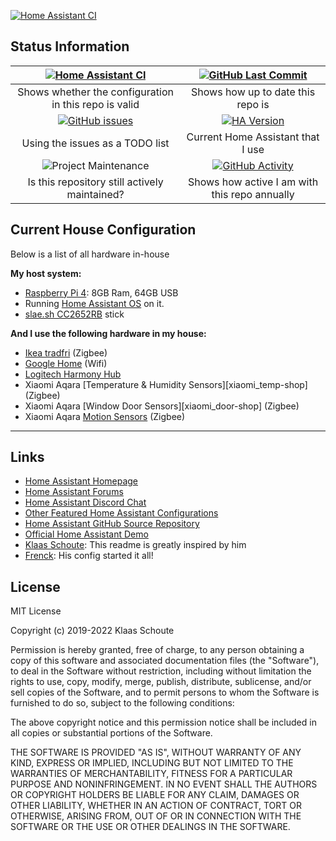 

[![Home Assistant CI](https://github.com/bedar89/home-assistant/actions/workflows/homeassisant.yml/badge.svg)](https://github.com/bedar89/home-assistant/actions/workflows/homeassisant.yml)

## Status Information

| [![Home Assistant CI][homeassistantci-shield]][homeassistantci] | [![GitHub Last Commit][last-commit-shield]][commits]|
|:---:|:---:|
| Shows whether the configuration in this repo is valid | Shows how up to date this repo is |
| [![GitHub issues][issues-shield]][issues] | [![HA Version][ha-version-shield]][home-assistant] |
| Using the issues as a TODO list | Current Home Assistant that I use |
| ![Project Maintenance][maintenance-shield] | [![GitHub Activity][commits-shield]][commits] |
| Is this repository still actively maintained? | Shows how active I am with this repo annually |

## Current House Configuration

Below is a list of all hardware in-house

**My host system:**

- [Raspberry Pi 4][rpi4]: 8GB Ram, 64GB USB
- Running [Home Assistant OS][ha-os] on it.
- [slae.sh CC2652RB][slaesh] stick

**And I use the following hardware in my house:**

- [Ikea tradfri][tradfri] (Zigbee)
- [Google Home][google_home] (Wifi)
- [Logitech Harmony Hub][harmony]
- Xiaomi Aqara [Temperature & Humidity Sensors][xiaomi_temp-shop] (Zigbee)
- Xiaomi Aqara [Window Door Sensors][xiaomi_door-shop] (Zigbee)
- Xiaomi Aqara [Motion Sensors][xiaomi_motion-shop] (Zigbee)

---


## Links

- [Home Assistant Homepage](https://home-assistant.io/)
- [Home Assistant Forums](https://community.home-assistant.io/)
- [Home Assistant Discord Chat](https://discord.gg/c5DvZ4e)
- [Other Featured Home Assistant Configurations](https://home-assistant.io/cookbook/)
- [Home Assistant GitHub Source Repository](https://github.com/home-assistant/home-assistant)
- [Official Home Assistant Demo](https://home-assistant.io/demo/)
- [Klaas Schoute](https://github.com/klaasnicolaas/Student-homeassistant-config): This readme is greatly inspired by him
- [Frenck](https://github.com/frenck/home-assistant-config): His config started it all!

## License

MIT License

Copyright (c) 2019-2022 Klaas Schoute

Permission is hereby granted, free of charge, to any person obtaining a copy
of this software and associated documentation files (the "Software"), to deal
in the Software without restriction, including without limitation the rights
to use, copy, modify, merge, publish, distribute, sublicense, and/or sell
copies of the Software, and to permit persons to whom the Software is
furnished to do so, subject to the following conditions:

The above copyright notice and this permission notice shall be included in all
copies or substantial portions of the Software.

THE SOFTWARE IS PROVIDED "AS IS", WITHOUT WARRANTY OF ANY KIND, EXPRESS OR
IMPLIED, INCLUDING BUT NOT LIMITED TO THE WARRANTIES OF MERCHANTABILITY,
FITNESS FOR A PARTICULAR PURPOSE AND NONINFRINGEMENT. IN NO EVENT SHALL THE
AUTHORS OR COPYRIGHT HOLDERS BE LIABLE FOR ANY CLAIM, DAMAGES OR OTHER
LIABILITY, WHETHER IN AN ACTION OF CONTRACT, TORT OR OTHERWISE, ARISING FROM,
OUT OF OR IN CONNECTION WITH THE SOFTWARE OR THE USE OR OTHER DEALINGS IN THE
SOFTWARE.

<!-- Shield -->
[commits-shield]: https://img.shields.io/github/commit-activity/y/bedar89/home-assistant?style=for-the-badge
[last-commit-shield]: https://img.shields.io/github/last-commit/bedar89/home-assistant?style=for-the-badge
[stars-shield]: https://img.shields.io/github/stars/klaasnicolaas/Student-homeassistant-config.svg
[ha-version-shield]: https://img.shields.io/badge/Home%20Assistant-2022.3-blue.svg?style=for-the-badge
[maintenance-shield]: https://img.shields.io/maintenance/yes/2022.svg?style=for-the-badge
[homeassistantci-shield]: https://img.shields.io/github/workflow/status/bedar89/home-assistant/Home%20Assistant%20CI?label=Home%20Assistant%20CI&style=for-the-badge
[paypal-shield]: https://img.shields.io/badge/BuyMeAFanta-Paypal-orange.svg
[issues-shield]: https://img.shields.io/github/issues/bedar89/home-assistant?style=for-the-badge

<!-- Repository links -->
[commits]: https://github.com/bedar89/home-assistant/commits/main
[stars]: https://github.com/bedar89/home-assistant/stargazers
[home-assistant]: https://home-assistant.io
[homeassistantci]: https://github.com/bedar89/home-assistant/actions/workflows/homeassisant.yml
[issues]: https://github.com/klaasnicolaas/Student-homeassistant-config/issues
[smarthome]: https://github.com/klaasnicolaas/Smarthome-homeassistant-config
[techlife]: https://student-techlife.com/
[ha-os]: https://github.com/whiskerz007/proxmox_hassos_install
[rpi4]: https://www.intel.com/content/www/us/en/products/boards-kits/nuc/kits/nuc6cayh.html
[slaesh]: https://slae.sh/projects/cc2652/

<!-- Products -->
[tradfri]: https://www.ikea.com/nl/nl/search/products/?q=tradfri
[harmony]: https://www.logitech.com/nl-nl/product/harmony-companion
[google_home]: https://store.google.com/nl/product/google_home
[xiaomi_motion-shop]: https://www.banggood.com/bang/?tt=16956_12_417111_&r=%2FAqara-Zgbee-Wireless-Human-Body-PIR-Sensor-Smart-Home-Kit-Work-with-Gateway-APP-p-1177007.html